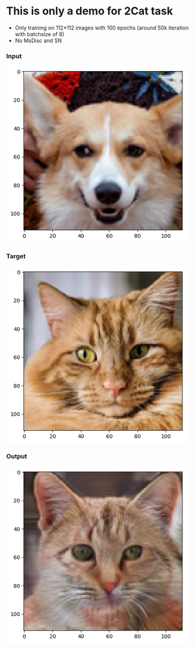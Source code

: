 # This is only a demo for 2Cat task

- Only training on 112*112 images with 100 epochs (around 50k iteration with batchsize of 8)
- No MsDisc and SN

### Input
![Input](./Images/input.png)

### Target
![Target](./Images/target.png)

### Output
![Output](./Images/output.png)
